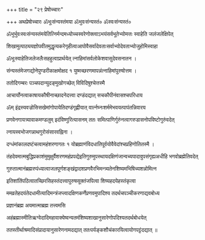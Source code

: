 +++
title = "२९ प्रेषोच्चारः"

+++
अथप्रेषोच्चारः ॐभूःसंन्यस्तंमया ॐभुवःसंन्यस्तं० ॐस्वःसंन्यस्तं०

ॐभुर्भुवःस्वःसंन्यस्तंमयेतित्निर्मन्दमध्योच्चस्वरेणोक्त्वाऽभयंसर्वभूतेभ्योमत्तः स्वाहेति जलंजलेक्षिपेत्

शिखामुत्पाठ्ययज्ञोपवीतमुद्धृत्यकरेगृहीत्वाआपोवैसर्वादेवताःसर्वाभ्योदेवताभ्योजुहोमिस्वाहा

ॐभूःस्वाहेतिजलेजलैःसहहुत्वाप्रार्थयेत् त्नाहिमांसर्वलोकेशवासुदेवसनातन ।

संन्यस्तंमेजगद्योनेपुण्डरीकाक्षमोक्षद १ युष्मच्छरणमापन्नंत्नाहिमांपुरुषोत्तम ।

ततोदिगम्बरः पञ्चपदान्युदङ्मुखोगच्छेत् विविदिषुश्चेत्तस्मै

आचार्योनत्वाकाषायकौषीनाच्छादनेदत्त्वा दण्डंदद्यात् सचकौपीनंवासश्चपरिधाय

ॐम् इंद्रस्यवज्रोसिसखेमांगोपायेतिदण्डंगृह्णीयात् वार्त्नघ्नःशर्ममेभवयत्पापंतन्निवारय

प्रणवेनगायत्र्यावाकमण्डलुम् इदंविष्णुरित्यासनम् ततः समित्पाणिर्गुरुंनत्वागरुडासनोपविष्टोगुरुंवदेत्

त्नायस्वभोजगन्नाथगुरोसंसारवह्निना ।

दग्धंमांकालदष्टंचत्वामहंशरणागतः १ योब्रह्माणंविदधातिपूर्वयोवैवेदांश्चप्रहिणोतितस्मै ।

तंहदेवमात्मबुद्धिप्रकाशंमुमुक्षुर्वैशरणमहंप्रपद्येइतिगुरुमुपस्थायदक्षिणंजान्वच्यपादावुपसंगृह्यअधीहि भगवोब्रह्मेतिवदेत्

गुरुतात्मानंब्रह्मरुपंध्यात्वाजलपूर्णशङ्खंद्वादशप्रणवैरभिमन्त्र्यतेनशिष्यमभिषिच्यशन्नोमित्न

इतिशांतिंपठित्वातच्छिरसिहस्तंदत्त्वापुरुषसूक्तंजपित्वा शिष्यहदयेहस्तंकृत्वा

ममव्रतेहदयंतेदधामीत्यादिमन्त्रंजप्त्वादक्षिणकर्णेप्रणवमुपादिश्य तदर्थचपञ्चीकरणाद्यवबोध्य

प्रज्ञानंब्रह्म अयमात्माब्रह्म तत्त्वमसि

अहंब्रह्मास्मीतिऋग्वेदादिमहावाक्येष्वन्यतमंशिष्यशाखानुसारेणोपदिश्यतदर्थबोधयेत्

ततस्तीर्थाश्रमादिसंप्रादायानुसारेणनामदद्यात् ततःपर्यङ्कशौचंकारयित्वायोगपट्टंदद्यात् ॥
